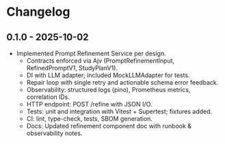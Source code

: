 # Changelog

## 0.1.0 - 2025-10-02

- Implemented Prompt Refinement Service per design.
  - Contracts enforced via Ajv (PromptRefinementInput, RefinedPromptV1, StudyPlanV1).
  - DI with LLM adapter; included MockLLMAdapter for tests.
  - Repair loop with single retry and actionable schema error feedback.
  - Observability: structured logs (pino), Prometheus metrics, correlation IDs.
  - HTTP endpoint: POST /refine with JSON I/O.
  - Tests: unit and integration with Vitest + Supertest; fixtures added.
  - CI: lint, type-check, tests, SBOM generation.
  - Docs: Updated refinement component doc with runbook & observability notes.
